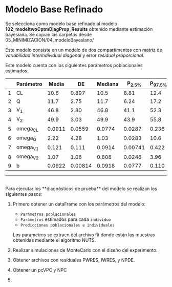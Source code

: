 # Modelo Base Refinado

Se selecciona como modelo base refinado al modelo **102_modeltwoCptmDiagProp_Results** obtenido mediante estimación bayesiana. Se copian las carpetas desde 05_MINIMIZACION/04_modeloBayesiano/

Este modelo consiste en un modelo de dos compartimentos con matriz de *variabilidad interindividual diagonal* y error *residual proporcional*.

Este modelo cuenta con los siguientes parámetros poblacionales estimados:

|  |Parámetro|Media|DE|Mediana|P<sub>2.5%</sub>|P<sub>97.5%</sub>|
|--|---------|--------|--------|--------|---------|-------|
|1 |CL|10.6|0.897|10.5|8.81|12.4|
|2 |Q|11.7|2.75|11.7|6.24|17.2|
|3 |V<sub>1</sub>|46.8|2.80|46.8|41.1|52.3|
|4 |V<sub>2</sub>|49.9|3.03|49.9|43.9|55.8|
|5 |omega<sub>CL</sub>|0.0911|0.0559|0.0774|0.0287|0.236
|6 |omega<sub>Q</sub>|2.22|4.28|1.03|0.0283|10.6|
|7 |omega<sub>V1</sub>|0.121|0.111|0.0914|0.00741|0.422
|8|omega<sub>V2</sub>|1.07|1.08|0.808|0.0246|3.96|
|9|b|0.0922|0.00814|0.0918|0.0777|0.110

<hr><br>
Para ejecutar los **diagnósticos de prueba** del modelo se realizan los siguientes pasos:

1. Primero obtener un dataFrame con los parámetros del modelo:
    - `Parámetros poblacionales`
    - `Parámetros` estimados para cada `individuo`
    - `Predicciones poblacionales e individuales`

    Los parametros se extraen del archivo fit donde están las muestras obtenidas mediante el algoritmo NUTS.  
2. Realizar simulaciones de MonteCarlo con el diseño del experimento.
3. Obtener archivos con residuales PWRES, IWRES, y NPDE.
4. Obtener un pcVPC y NPC
5. 
